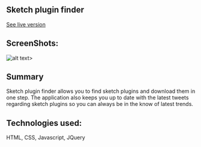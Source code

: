 ## Sketch plugin finder

[See live version](https://jessicaerazo.github.io/Sketch-App-plugin-search/)

## ScreenShots:

![alt text](https://jessicaerazo.github.io/Sketch-App-plugin-search/css/images/Screenshot-1.png)>


## Summary

Sketch plugin finder allows you to find sketch plugins and download them in one step. The application also keeps you up to date with the latest tweets regarding sketch plugins so you can always be in the know of latest trends.

## Technologies used:

HTML, CSS, Javascript, JQuery